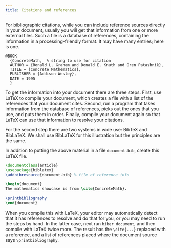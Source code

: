 ```yaml
---
title: Citations and references
---
```


<script>
preincludes = {
 "pre1": {
    "pre0": "document.bib"
   }
}
</script>
 
For bibliographic citations, while
you can include reference sources directly in your document,
usually you will get that information from one or more external files.
Such a file is a database of references,
containing the information in a processing-friendly format.
It may have many entries; here is one.



<!-- {% raw %} -->
```
@BOOK
  {ConcreteMath,  % string to use for citation
  AUTHOR = {Ronald L. Graham and Donald E. Knuth and Oren Patashnik},
  TITLE = {Concrete Mathematics},
  PUBLISHER = {Addison-Wesley},
  DATE = 1995
  }
```
<!-- {% endraw %} -->

To get the information into your document there are three steps.
First, use LaTeX to compile your document, which
creates a file with a list of the references that your document cites.
Second, run a program that takes information from the database of references,
picks out the ones that you use, and puts them in order.
Finally, compile your document again so that LaTeX can use that information
to resolve your citations.

For the second step there are two systems in wide use: BibTeX and
BibLaTeX.
We shall use BibLaTeX for this illustration
but the principles are the same.

In addition to putting the above material in a file `document.bib`,
create this LaTeX file.

<!-- {% raw %} -->
```latex
\documentclass{article}
\usepackage{biblatex}
\addbibresource{document.bib} % file of reference info

\begin{document}
The mathematics showcase is from \cite{ConcreteMath}.

\printbibliography
\end{document}
```
<!-- {% endraw %} -->

When you compile this with LaTeX,
your editor may automatically detect that it has
references to resolve and do that for you, or you may need to
run the steps by hand.
In the latter case,
next run `biber document`,
and then compile with LaTeX twice more.
The result has the `\cite{...}` replaced with a reference, and
a list of references placed where the document source says
`\printbibliography`.
